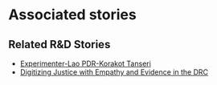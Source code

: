 # Associated stories

<!-- !!DO NOT REMOVE!! start autogenerated hyperlinks -->
## Related R&D Stories
- [Experimenter-Lao PDR-Korakot Tanseri](/RnD-Archive/stories/?doc=Experimenters_LAO)
- [Digitizing Justice with Empathy and Evidence in the DRC](/RnD-Archive/stories/?doc=Explorers_COD)
<!-- !!DO NOT REMOVE!! end autogenerated hyperlinks -->